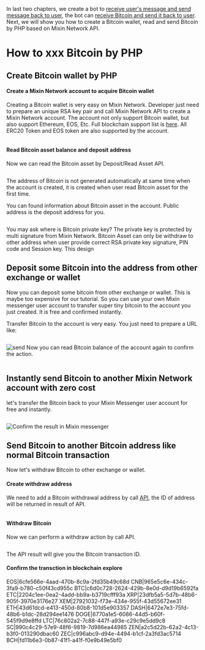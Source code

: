 In last two chapters, we create a bot to [receive user's message and send message back to user](https://github.com/wenewzhang/mixin_labs-php-bot/blob/master/README.md), the bot can [receive Bitcoin and send it back to user](https://github.com/wenewzhang/mixin_labs-php-bot/blob/master/README2.md). Next, we will show you how to create a Bitcoin wallet, read and send Bitcoin by PHP based on Mixin Network API.

# How to xxx Bitcoin by PHP
## Create Bitcoin wallet by PHP
#### Create a Mixin Network account to acquire Bitcoin wallet
Creating a Bitcoin wallet is very easy on Mixin Network. Developer just need to prepare an unique RSA key pair and call Mixin Network API to create a Mixin Network account. The account not only support Bitcoin wallet, but also support Ethereum, EOS, Etc. Full blockchain support list is [here](https://mixin.one/network/chains). All ERC20 Token and EOS token are also supported by the account.
```
```

#### Read Bitcoin asset balance and deposit address
Now we can read the Bitcoin asset by Deposit/Read Asset API. 
```
```
The address of Bitcoin is not generated automatically at same time when the account is created, it is created when user read Bitcoin asset for the first time.

You can found information about Bitcoin asset in the account. Public address is the deposit address for you. 
```
```
You may ask where is Bitcoin private key? The private key is protected by multi signature from Mixin Network. Bitcoin Asset can only be withdraw to other address when user provide correct RSA private key signature, PIN code and Session key. This design

## Deposit some Bitcoin into the address from other exchange or wallet
Now you can deposit some bitcoin from other exchange or wallet. This is maybe too expensive for our tutorial. So you can use your own Mixin messenger user account to transfer super tiny bitcoin to the account you just created. It is free and confirmed instantly.

Transfer Bitcoin to the account is very easy. You just need to prepare a URL like:

```
```

![send]()
Now you can read Bitcoin balance of the account again to confirm the action.
```
```
## Instantly send Bitcoin to another Mixin Network account with zero cost
let's transfer the Bitcoin back to your Mixin Messenger user account for free and instantly.
```
```
![Confirm the result in Mixin messenger]()

## Send Bitcoin to another Bitcoin address like normal Bitcoin transaction
Now let's withdraw Bitcoin to other exchange or wallet. 
#### Create withdraw address
We need to add a Bitcoin withdrawal address by call [API](), the ID of address will be returned in result of API.
```
```
#### Withdraw Bitcoin
Now we can perform a withdraw action by call API.
```
```
The API result will give you the Bitcoin transaction ID.

#### Confirm the transction in blockchain explore


EOS|6cfe566e-4aad-470b-8c9a-2fd35b49c68d
CNB|965e5c6e-434c-3fa9-b780-c50f43cd955c
BTC|c6d0c728-2624-429b-8e0d-d9d19b6592fa
ETC|2204c1ee-0ea2-4add-bb9a-b3719cfff93a
XRP|23dfb5a5-5d7b-48b6-905f-3970e3176e27
XEM|27921032-f73e-434e-955f-43d55672ee31
ETH|43d61dcd-e413-450d-80b8-101d5e903357
DASH|6472e7e3-75fd-48b6-b1dc-28d294ee1476
DOGE|6770a1e5-6086-44d5-b60f-545f9d9e8ffd
LTC|76c802a2-7c88-447f-a93e-c29c9e5dd9c8
SC|990c4c29-57e9-48f6-9819-7d986ea44985
ZEN|a2c5d22b-62a2-4c13-b3f0-013290dbac60
ZEC|c996abc9-d94e-4494-b1cf-2a3fd3ac5714
BCH|fd11b6e3-0b87-41f1-a41f-f0e9b49e5bf0
